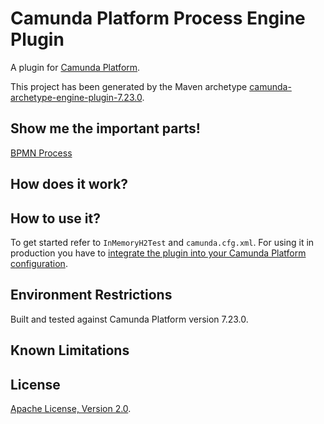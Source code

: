# Camunda Platform Process Engine Plugin
A plugin for [Camunda Platform](http://docs.camunda.org).

This project has been generated by the Maven archetype
[camunda-archetype-engine-plugin-7.23.0](https://docs.camunda.org/manual/latest/user-guide/process-applications/maven-archetypes/).

## Show me the important parts!
[BPMN Process](src/test/resources/process.bpmn)

## How does it work?

## How to use it?
To get started refer to `InMemoryH2Test` and `camunda.cfg.xml`.
For using it in production you have to [integrate the plugin into your Camunda Platform configuration](https://docs.camunda.org/manual/latest/user-guide/process-engine/process-engine-plugins/).

## Environment Restrictions
Built and tested against Camunda Platform version 7.23.0.

## Known Limitations

## License
[Apache License, Version 2.0](http://www.apache.org/licenses/LICENSE-2.0).

<!-- Tweet
New @Camunda example: Camunda Platform Process Engine Plugin - A plugin for [Camunda Platform](http://docs.camunda.org). https://github.com/camunda-consulting/code/tree/master/snippets/camunda-process-engine-plugin
-->
